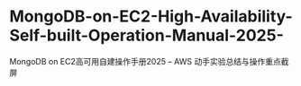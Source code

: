 # MongoDB-on-EC2-High-Availability-Self-built-Operation-Manual-2025-
MongoDB on EC2高可用自建操作手册2025 – AWS 动手实验总结与操作重点截屏
